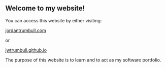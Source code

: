 ## Welcome to my website!

You can access this website by either visiting:

[jordantrumbull.com](jordantrumbull.com)

or

[jwtrumbull.github.io](jwtrumbull.github.io)


The purpose of this website is to learn and to act as my software portfolio. 

